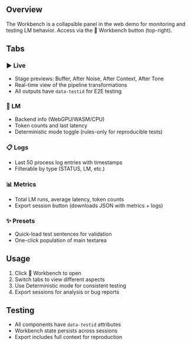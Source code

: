 <!--══════════════════════════════════════════════════
  ╔══════════════════════════════════════════════════════╗
  ║  ░  W O R K B E N C H   ( T E S T I N G )  ░░░░░░░░  ║
  ║                                                      ║
  ║   Tabbed panel for monitoring LM behavior, metrics,  ║
  ║   and testing scenarios in the web demo.             ║
  ║                                                      ║
  ╚══════════════════════════════════════════════════════╝
    • WHAT ▸ Right-side panel for observing and controlling LM
    • WHY  ▸ Debug performance, validate corrections, export data
    • HOW  ▸ Tabs: Live, LM, Logs, Metrics, Presets + toggle
-->

## Overview

The Workbench is a collapsible panel in the web demo for monitoring and testing LM behavior. Access via the 🔧 Workbench button (top-right).

## Tabs

### ▶️ Live

- Stage previews: Buffer, After Noise, After Context, After Tone
- Real-time view of the pipeline transformations
- All outputs have `data-testid` for E2E testing

### 🧠 LM

- Backend info (WebGPU/WASM/CPU)
- Token counts and last latency
- Deterministic mode toggle (rules-only for reproducible tests)

### 📋 Logs

- Last 50 process log entries with timestamps
- Filterable by type (STATUS, LM, etc.)

### 📊 Metrics

- Total LM runs, average latency, token counts
- Export session button (downloads JSON with metrics + logs)

### ✨ Presets

- Quick-load test sentences for validation
- One-click population of main textarea

## Usage

1. Click 🔧 Workbench to open
2. Switch tabs to view different aspects
3. Use Deterministic mode for consistent testing
4. Export sessions for analysis or bug reports

## Testing

- All components have `data-testid` attributes
- Workbench state persists across sessions
- Export includes full context for reproduction
